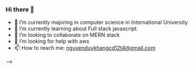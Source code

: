 ### Hi there 👋



- 🔭 I’m currently majoring in computer science in International University
- 🌱 I’m currently learning about Full stack javascript.
- 👯 I’m looking to collaborate on MERN stack
- 🤔 I’m looking for help with aws
- 📫 How to reach me: nguyenduykhangcd12t4@gmail.com

-->
